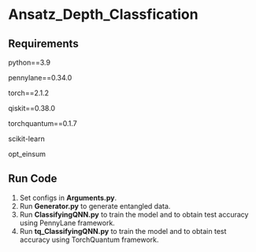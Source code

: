 # Ansatz_Depth_Classfication

## Requirements
python==3.9

pennylane==0.34.0

torch==2.1.2

qiskit==0.38.0

torchquantum==0.1.7

scikit-learn

opt_einsum

## Run Code
1) Set configs in **Arguments.py**.
2) Run **Generator.py** to generate entangled data.
3) Run **ClassifyingQNN.py** to train the model and to obtain test accuracy using PennyLane framework.
4) Run **tq_ClassifyingQNN.py** to train the model and to obtain test accuracy using TorchQuantum framework.
